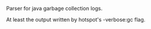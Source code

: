 Parser for java garbage collection logs.

At least the output written by hotspot's -verbose:gc flag.